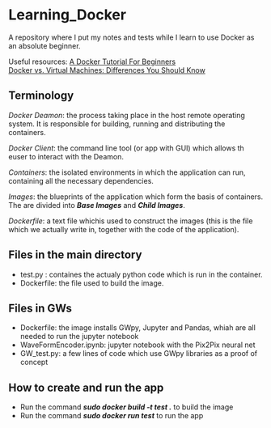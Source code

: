 # Learning_Docker
A repository where I put my notes and tests while I learn to use Docker as an absolute beginner.

Useful resources: 
[A Docker Tutorial For Beginners](https://docker-curriculum.com/)  
[Docker vs. Virtual Machines: Differences You Should Know](https://cloudacademy.com/blog/docker-vs-virtual-machines-differences-you-should-know/)

## Terminology
*Docker Deamon*: the process taking place in the host remote operating system. It is responsible for building, running and distributing the containers.  

*Docker Client*: the command line tool (or app with GUI) which allows th euser to interact with the Deamon.  

*Containers*: the isolated environments in which the application can run, containing all the necessary dependencies.  

*Images*: the blueprints of the application which form the basis of containers. The are divided into ***Base Images*** and ***Child Images***.  

*Dockerfile*: a text file whichis used to construct the images (this is the file which we actually write in, together with the code of the application).

## Files in the main directory
- test.py : containes the actualy python code which is run in the container.
- Dockerfile: the file used to build the image.

## Files in GWs
- Dockerfile: the image installs GWpy, Jupyter and Pandas, whiah are all needed to run the jupyter notebook
- WaveFormEncoder.ipynb: jupyter notebook with the Pix2Pix neural net 
- GW_test.py: a few lines of code which use GWpy libraries as a proof of concept

## How to create and run the app 
- Run the command ***sudo docker build -t test .*** to build the image
- Run the command ***sudo docker run test*** to run the app
